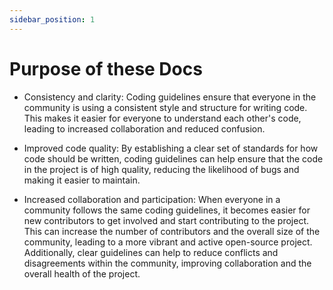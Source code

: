 ```yaml
---
sidebar_position: 1
---
```


# Purpose of these Docs

* Consistency and clarity: Coding guidelines ensure that everyone in the community is using a consistent style and structure for writing code. This makes it easier for everyone to understand each other's code, leading to increased collaboration and reduced confusion.

* Improved code quality: By establishing a clear set of standards for how code should be written, coding guidelines can help ensure that the code in the project is of high quality, reducing the likelihood of bugs and making it easier to maintain.

* Increased collaboration and participation: When everyone in a community follows the same coding guidelines, it becomes easier for new contributors to get involved and start contributing to the project. This can increase the number of contributors and the overall size of the community, leading to a more vibrant and active open-source project. Additionally, clear guidelines can help to reduce conflicts and disagreements within the community, improving collaboration and the overall health of the project.
